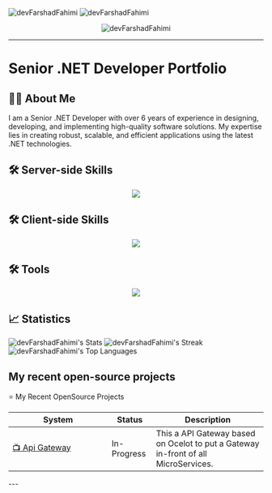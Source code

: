 <p align="left">
 <img src="https://img.shields.io/github/followers/devFarshadFahimi?logo=github&style=rounded&color=512bd4&labelColor=505050" alt="devFarshadFahimi" />
 <img src="https://komarev.com/ghpvc/?username=devFarshadFahimi&label=Profile%20views&color=512bd4&style=rounded" alt="devFarshadFahimi" /> </p>

<p align="center">
 <img src="https://github-profile-trophy.vercel.app/?username=devFarshadFahimi" alt="devFarshadFahimi" />
</p>

---

# Senior .NET Developer Portfolio
 
## 🧑‍💻 About Me

I am a Senior .NET Developer with over 6 years of experience in designing, developing, and implementing high-quality software solutions. My expertise lies in creating robust, scalable, and efficient applications using the latest .NET technologies.


## 🛠️ Server-side Skills
<div align="center">
  <img src="https://skillicons.dev/icons?i=cs,dotnet,graphql,mongodb,postgres,rabbitmq,sqlite,docker,elasticsearch,kibana"  />
</div>

## 🛠️ Client-side Skills
<div align="center">
  <img src="https://skillicons.dev/icons?i=html,css,angular,js,ts,tailwind,bootstrap,react"  />
</div>

## 🛠️ Tools
<div align="center">
  <img src="https://skillicons.dev/icons?i=vscode,postman,git,github"  />
</div>

## 📈 Statistics
![devFarshadFahimi's Stats](https://github-readme-stats.vercel.app/api?username=devFarshadFahimi&theme=vue-dark&show_icons=true&hide_border=true&count_private=true)
![devFarshadFahimi's Streak](https://github-readme-streak-stats.herokuapp.com/?user=devFarshadFahimi&theme=vue-dark&hide_border=true)
![devFarshadFahimi's Top Languages](https://github-readme-stats.vercel.app/api/top-langs/?username=devFarshadFahimi&theme=vue-dark&show_icons=true&hide_border=true&layout=compact)

## My recent open-source projects

⭐️ My Recent OpenSource Projects
<table>
   <thead>
      <tr>
        <th>System</th>
        <th>Status</th>
        <th>Description</th>
      </tr>
   </thead>
   <tbody>
       <tr>
         <td width="180px"><a href='https://github.com/MicroServiceArchitectureDesign/App_MicroService_Gateway'>📺 Api Gateway</a></td>
          <td> In-Progress </td>
         <td> This a API Gateway based on Ocelot to put a Gateway in-front of all MicroServices.</td>
       </tr>        
    </tbody>
</table>
---


